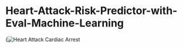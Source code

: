# Heart-Attack-Risk-Predictor-with-Eval-Machine-Learning
(![Heart Attack Cardiac Arrest](https://github.com/Victory-Onumaku/Heart-Attack-Risk-Predictor-with-Eval-Machine-Learning/assets/91481737/9fde5e86-f474-419e-8723-26e07f923c8f)


